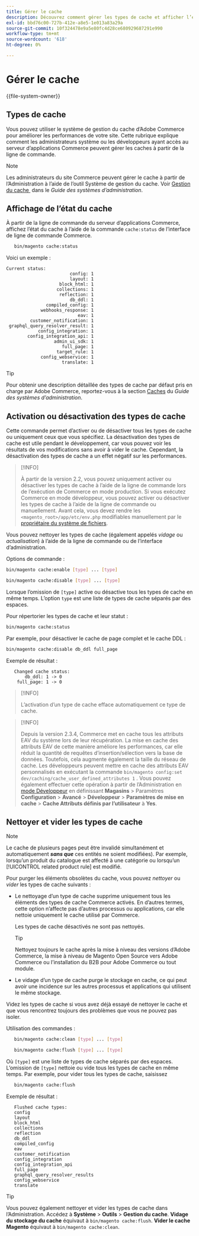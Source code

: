 ```yaml
---
title: Gérer le cache
description: Découvrez comment gérer les types de cache et afficher l’état du cache à l’aide des commandes de l’interface de ligne de commande Adobe Commerce. Découvrez les techniques de gestion et d’optimisation du cache.
exl-id: bbd76c00-727b-412e-a8e5-1e013a83a29a
source-git-commit: 10f324478e9a5e80fc4d28ce680929687291e990
workflow-type: tm+mt
source-wordcount: '618'
ht-degree: 0%

---
```


# Gérer le cache

{{file-system-owner}}

## Types de cache

Vous pouvez utiliser le système de gestion du cache d’Adobe Commerce pour améliorer les performances de votre site. Cette rubrique explique comment les administrateurs système ou les développeurs ayant accès au serveur d’applications Commerce peuvent gérer les caches à partir de la ligne de commande.

>[!NOTE]
>
>
>Les administrateurs du site Commerce peuvent gérer le cache à partir de l’Administration à l’aide de l’outil Système de gestion du cache. Voir [&#x200B; Gestion du cache &#x200B;](https://experienceleague.adobe.com/en/docs/commerce-admin/systems/tools/cache-management) dans le _Guide des systèmes d’administration_.


## Affichage de l’état du cache

À partir de la ligne de commande du serveur d’applications Commerce, affichez l’état du cache à l’aide de la commande `cache:status` de l’interface de ligne de commande Commerce.

```bash
   bin/magento cache:status
```

<!-- where `--bootstrap=` is a URL-encoded associative array of Commerce [application bootstrap parameters](../bootstrap/set-parameters.md) and values. -->

Voici un exemple :

```
Current status:
                        config: 1
                        layout: 1
                    block_html: 1
                   collections: 1
                    reflection: 1
                        db_ddl: 1
               compiled_config: 1
             webhooks_response: 1
                           eav: 1
         customer_notification: 1
 graphql_query_resolver_result: 1
            config_integration: 1
        config_integration_api: 1
                  admin_ui_sdk: 1
                     full_page: 1
                   target_rule: 1
             config_webservice: 1
                     translate: 1
```

>[!TIP]
>
>Pour obtenir une description détaillée des types de cache par défaut pris en charge par Adobe Commerce, reportez-vous à la section [Caches](https://experienceleague.adobe.com/en/docs/commerce-admin/systems/tools/cache-management#caches) du _Guide des systèmes d’administration_.


## Activation ou désactivation des types de cache

Cette commande permet d’activer ou de désactiver tous les types de cache ou uniquement ceux que vous spécifiez. La désactivation des types de cache est utile pendant le développement, car vous pouvez voir les résultats de vos modifications sans avoir à vider le cache. Cependant, la désactivation des types de cache a un effet négatif sur les performances.

>[!INFO]
>
>À partir de la version 2.2, vous pouvez uniquement activer ou désactiver les types de cache à l’aide de la ligne de commande lors de l’exécution de Commerce en mode production. Si vous exécutez Commerce en mode développeur, vous pouvez activer ou désactiver les types de cache à l’aide de la ligne de commande ou manuellement. Avant cela, vous devez rendre les `<magento_root>/app/etc/env.php` modifiables manuellement par le [propriétaire du système de fichiers](../../installation/prerequisites/file-system/overview.md).

Vous pouvez nettoyer les types de cache (également appelés _vidage_ ou _actualisation_) à l’aide de la ligne de commande ou de l’interface d’administration.

Options de commande :

```bash
bin/magento cache:enable [type] ... [type]
```

```bash
bin/magento cache:disable [type] ... [type]
```

Lorsque l’omission de `[type]` active ou désactive tous les types de cache en même temps. L’option `type` est une liste de types de cache séparés par des espaces.

<!-- `--bootstrap=` is a URL-encoded associative array of Commerce [application bootstrap parameters](../bootstrap/set-parameters.md#bootstrap-parameters) and values. -->

Pour répertorier les types de cache et leur statut :

```bash
bin/magento cache:status
```

Par exemple, pour désactiver le cache de page complet et le cache DDL :

```bash
bin/magento cache:disable db_ddl full_page
```

Exemple de résultat :

```
   Changed cache status:
       db_ddl: 1 -> 0
    full_page: 1 -> 0
```

>[!INFO]
>
>L’activation d’un type de cache efface automatiquement ce type de cache.

>[!INFO]
>
>Depuis la version 2.3.4, Commerce met en cache tous les attributs EAV du système lors de leur récupération. La mise en cache des attributs EAV de cette manière améliore les performances, car elle réduit la quantité de requêtes d’insertion/sélection vers la base de données. Toutefois, cela augmente également la taille du réseau de cache. Les développeurs peuvent mettre en cache des attributs EAV personnalisés en exécutant la commande `bin/magento config:set dev/caching/cache_user_defined_attributes 1` . Vous pouvez également effectuer cette opération à partir de l’Administration en [mode Développeur](../bootstrap/application-modes.md) en définissant **Magasins** > Paramètres **Configuration** > **Avancé** > **Développeur** > **Paramètres de mise en cache** > **Cache Attributs définis par l’utilisateur** à **Yes**.

## Nettoyer et vider les types de cache

>[!NOTE]
>
>Le cache de plusieurs pages peut être invalidé simultanément et automatiquement **_sans que_** ces entités ne soient modifiées). Par exemple, lorsqu’un produit du catalogue est affecté à une catégorie ou lorsqu’un [!UICONTROL related product rule] est modifié.

Pour purger les éléments obsolètes du cache, vous pouvez _nettoyer_ ou _vider_ les types de cache suivants :

- Le nettoyage d’un type de cache supprime uniquement tous les éléments des types de cache Commerce activés. En d’autres termes, cette option n’affecte pas d’autres processus ou applications, car elle nettoie uniquement le cache utilisé par Commerce.

  Les types de cache désactivés ne sont pas nettoyés.

  >[!TIP]
  >
  >Nettoyez toujours le cache après la mise à niveau des versions d’Adobe Commerce, la mise à niveau de Magento Open Source vers Adobe Commerce ou l’installation du B2B pour Adobe Commerce ou tout module.

- Le vidage d’un type de cache purge le stockage en cache, ce qui peut avoir une incidence sur les autres processus et applications qui utilisent le même stockage.

Videz les types de cache si vous avez déjà essayé de nettoyer le cache et que vous rencontrez toujours des problèmes que vous ne pouvez pas isoler.

Utilisation des commandes :

```bash
   bin/magento cache:clean [type] ... [type]
```

```bash
   bin/magento cache:flush [type] ... [type]
```

Où `[type]` est une liste de types de cache séparés par des espaces. L’omission de `[type]` nettoie ou vide tous les types de cache en même temps. Par exemple, pour vider tous les types de cache, saisissez

```bash
   bin/magento cache:flush
```

Exemple de résultat :

```
   Flushed cache types:
   config
   layout
   block_html
   collections
   reflection
   db_ddl
   compiled_config
   eav
   customer_notification
   config_integration
   config_integration_api
   full_page
   graphql_query_resolver_results
   config_webservice
   translate
```

>[!TIP]
>
>Vous pouvez également nettoyer et vider les types de cache dans l’Administration. Accédez à **Système** > **Outils** > **Gestion du cache**. **Vidage du stockage du cache** équivaut à `bin/magento cache:flush`. **Vider le cache Magento** équivaut à `bin/magento cache:clean`.

